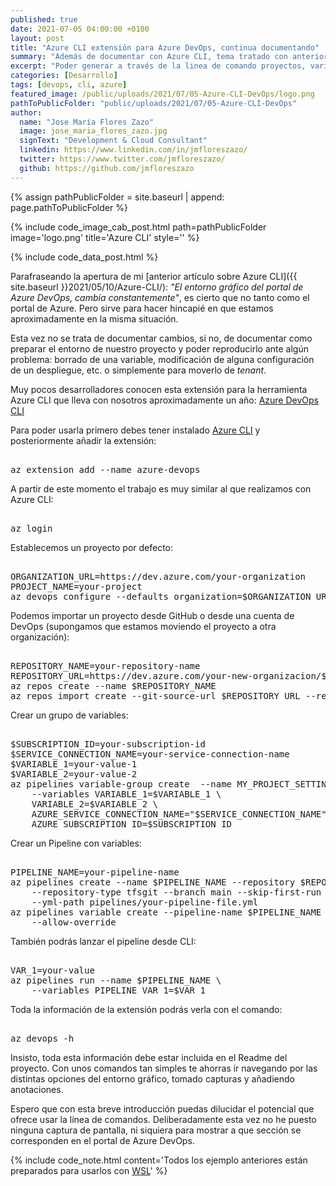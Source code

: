 ```yaml
---
published: true
date: 2021-07-05 04:00:00 +0100
layout: post
title: "Azure CLI extensión para Azure DevOps, continua documentando"
summary: "Además de documentar con Azure CLI, tema tratado con anterioridad; podemos trabajar con Azure DevOps a través de una extensión que nos permitirá documentar y automatizar todo nuestro ecosistema."
excerpt: "Poder generar a través de la linea de comando proyectos, variables y despliegues, etc. nos permitirá poder reproducir nuestro entorno en cuestión de minutos y reproducir el ecosistema con una certeza absoluta."
categories: [Desarrollo]
tags: [devops, cli, azure]
featured_image: /public/uploads/2021/07/05-Azure-CLI-DevOps/logo.png
pathToPublicFolder: "public/uploads/2021/07/05-Azure-CLI-DevOps"
author:
  name: "Jose María Flores Zazo"
  image: jose_maria_flores_zazo.jpg
  signText: "Development & Cloud Consultant"
  linkedin: https://www.linkedin.com/in/jmfloreszazo/
  twitter: https://www.twitter.com/jmfloreszazo/
  github: https://github.com/jmfloreszazo
---
```

{% assign pathPublicFolder = site.baseurl | append: page.pathToPublicFolder %}

{% include code_image_cab_post.html path=pathPublicFolder
image='logo.png'
title='Azure CLI'
style=''
%}

{% include
code_data_post.html
%}

Parafraseando la apertura de mi [anterior artículo sobre Azure CLI]({{ site.baseurl }}2021/05/10/Azure-CLI/): *"El entorno gráfico del portal de Azure DevOps, cambia constantemente"*, es cierto que no tanto como el portal de Azure. Pero sirve para hacer hincapié en que estamos aproximadamente en la misma situación.

Esta vez no se trata de documentar cambios, si no, de documentar como preparar el entorno de nuestro proyecto y poder reproducirlo ante algún problema: borrado de una variable, modificación de alguna configuración de un despliegue, etc. o simplemente para moverlo de *tenant*.

Muy pocos desarrolladores conocen esta extensión para la herramienta Azure CLI que lleva con nosotros aproximadamente un año: [Azure DevOps CLI](https://docs.microsoft.com/en-us/azure/devops/cli/?view=azure-devops)

Para poder usarla primero debes tener instalado [Azure CLI](https://docs.microsoft.com/en-us/cli/azure/install-azure-cli) y posteriormente añadir la extensión:

<pre data-enlighter-language="Powerhsell">  
az extension add --name azure-devops
</pre> 

A partir de este momento el trabajo es muy similar al que realizamos con Azure CLI:

<pre data-enlighter-language="Powerhsell">  
az login
</pre> 

Establecemos un proyecto por defecto:

<pre data-enlighter-language="Powerhsell">  
ORGANIZATION_URL=https://dev.azure.com/your-organization
PROJECT_NAME=your-project
az devops configure --defaults organization=$ORGANIZATION_URL project=$PROJECT_NAME
</pre> 

Podemos importar un proyecto desde GitHub o desde una cuenta de DevOps (supongamos que estamos moviendo el proyecto a otra organización):

<pre data-enlighter-language="Powerhsell">  
REPOSITORY_NAME=your-repository-name
REPOSITORY_URL=https://dev.azure.com/your-new-organizacion/$PROJECT_NAME
az repos create --name $REPOSITORY_NAME
az repos import create --git-source-url $REPOSITORY_URL --repository $REPOSITORY_NAME
</pre> 

Crear un grupo de variables:

<pre data-enlighter-language="Powerhsell">  
$SUBSCRIPTION_ID=your-subscription-id
$SERVICE_CONNECTION_NAME=your-service-connection-name
$VARIABLE_1=your-value-1
$VARIABLE_2=your-value-2
az pipelines variable-group create  --name MY_PROJECT_SETTINGS --authorize \
    --variables VARIABLE_1=$VARIABLE_1 \
    VARIABLE_2=$VARIABLE_2 \
    AZURE_SERVICE_CONNECTION_NAME="$SERVICE_CONNECTION_NAME" \
    AZURE_SUBSCRIPTION_ID=$SUBSCRIPTION_ID
</pre> 

Crear un Pipeline con variables:

<pre data-enlighter-language="Powerhsell">  
PIPELINE_NAME=your-pipeline-name
az pipelines create --name $PIPELINE_NAME --repository $REPOSITORY_NAME \
    --repository-type tfsgit --branch main --skip-first-run \
    --yml-path pipelines/your-pipeline-file.yml
az pipelines variable create --pipeline-name $PIPELINE_NAME --name PIPELINE_VAR_1 \
    --allow-override
</pre> 

También podrás lanzar el pipeline desde CLI:

<pre data-enlighter-language="Powerhsell">  
VAR_1=your-value
az pipelines run --name $PIPELINE_NAME \
    --variables PIPELINE_VAR_1=$VAR_1
</pre> 

Toda la información de la extensión podrás verla con el comando:

<pre data-enlighter-language="Powerhsell">  
az devops -h
</pre> 

Insisto, toda esta información debe estar incluida en el Readme del proyecto. Con unos comandos tan simples te ahorras ir navegando por las distintas opciones del entorno gráfico, tomado capturas y añadiendo anotaciones.

Espero que con esta breve introducción puedas dilucidar el potencial que ofrece usar la línea de comandos. Deliberadamente esta vez no he puesto ninguna captura de pantalla, ni siquiera para mostrar a que sección se corresponden en el portal de Azure DevOps.


{% include code_note.html 
content='Todos los ejemplo anteriores están preparados para usarlos con <a href="https://docs.microsoft.com/es-es/windows/wsl/install-win10">WSL</a>'
%}


